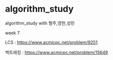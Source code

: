 # algorithm_study
algorithm_study with 형주,영헌,성민


week 7

LCS : https://www.acmicpc.net/problem/9251

백트래킹 : https://www.acmicpc.net/problem/15649
